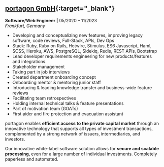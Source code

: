 ## [portagon GmbH](https://www.portagon.com/){:target="_blank"}
**Software/Web Engineer** | 05/2020 – 11/2023<br/>
*Frankfurt, Germany*

- Developing and conceptualizing new features, improving legacy software, code reviews, Full-Stack, APIs, Dev Ops
- Stack: Ruby, Ruby on Rails, Hotwire, Stimulus, ES6 Javascript, Haml, SCSS, Heroku, AWS, PostgreSQL, Sidekiq, Redis, REST APIs, Bootstrap
- Lead developer requirements engineering for new products/features and integrations
- Stakeholder management
- Taking part in job interviews
- Created department onboarding concept
- Onboarding mentor & mentoring junior staff
- Introducing & leading knowledge transfer and business-wide feature reviews
- Facilitating team retrospectives
- Holding internal technical talks & feature presentations
- Part of motivation team (GOATs)
- First aider and fire protection and evacuation assistant

portagon enables **efficient access to the private capital market** through an innovative technology that supports all types of investment transactions, complemented by a strong network of issuers, intermediaries, and investors.

Our innovative white-label software solution allows for **secure and scalable processing**, even for a large number of individual investments. Completely paperless and automated.
